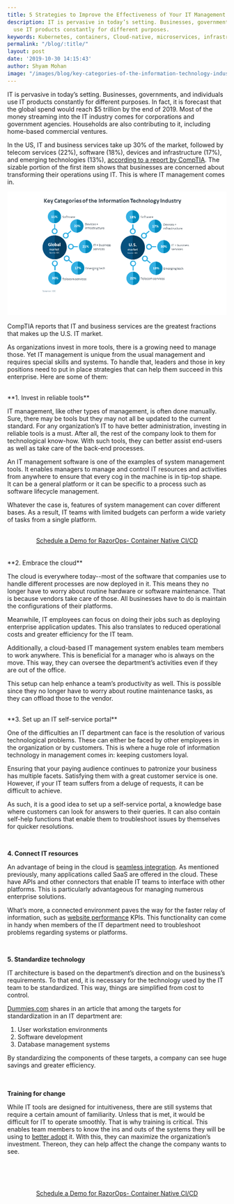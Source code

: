 ```yaml
---
title: 5 Strategies to Improve the Effectiveness of Your IT Management
description: IT is pervasive in today’s setting. Businesses, governments, and individuals
  use IT products constantly for different purposes.
keywords: Kubernetes, containers, Cloud-native, microservices, infrastructure, development
permalink: "/blog/:title/"
layout: post
date: '2019-10-30 14:15:43'
author: Shyam Mohan
image: "/images/blog/key-categories-of-the-information-technology-industry.png"
---
```


IT is pervasive in today’s setting. Businesses, governments, and individuals use IT products constantly for different purposes. In fact, it is forecast that the global spend would reach $5 trillion by the end of 2019. Most of the money streaming into the IT industry comes for corporations and government agencies. Households are also contributing to it, including home-based commercial ventures.

In the US, IT and business services take up 30% of the market, followed by telecom services (22%), software (18%), devices and infrastructure (17%), and emerging technologies (13%), <a href="https://www.comptia.org/content/research/it-industry-trends-analysis" target="_blank">according to a report by CompTIA</a>. The sizable portion of the first item shows that businesses are concerned about transforming their operations using IT. This is where IT management comes in.

![](/images/blog/key-categories-of-the-information-technology-industry.png)

CompTIA reports that IT and business services are the greatest fractions that makes up the U.S. IT market.

As organizations invest in more tools, there is a growing need to manage those. Yet IT management is unique from the usual management and requires special skills and systems. To handle that, leaders and those in key positions need to put in place strategies that can help them succeed in this enterprise. Here are some of them:


<br>
**1. Invest in reliable tools**

IT management, like other types of management, is often done manually. Sure, there may be tools but they may not all be updated to the current standard. For any organization’s IT to have better administration, investing in reliable tools is a must. After all, the rest of the company look to them for technological know-how. With such tools, they can better assist end-users as well as take care of the back-end processes.

An IT management software is one of the examples of system management tools. It enables managers to manage and control IT resources and activities from anywhere to ensure that every cog in the machine is in tip-top shape. It can be a general platform or it can be specific to a process such as software lifecycle management.

Whatever the case is, features of system management can cover different bases. As a result, IT teams with limited budgets can perform a wide variety of tasks from a single platform.

<br>
<center>
  <a href="/schedule-demo" class="btn btn-rounded btn-lg btn-primary">Schedule a Demo for RazorOps- Container Native CI/CD </a> 
</center>
<br><br>
**2. Embrace the cloud**

The cloud is everywhere today--most of the software that companies use to handle different processes are now deployed in it. This means they no longer have to worry about routine hardware or software maintenance. That is because vendors take care of those. All businesses have to do is maintain the configurations of their platforms.

Meanwhile, IT employees can focus on doing their jobs such as deploying enterprise application updates. This also translates to reduced operational costs and greater efficiency for the IT team.

Additionally, a cloud-based IT management system enables team members to work anywhere. This is beneficial for a manager who is always on the move. This way, they can oversee the department’s activities even if they are out of the office.

This setup can help enhance a team’s productivity as well. This is possible since they no longer have to worry about routine maintenance tasks, as they can offload those to the vendor.


<br>
**3. Set up an IT self-service portal**

One of the difficulties an IT department can face is the resolution of various technological problems. These can either be faced by other employees in the organization or by customers. This is where a huge role of information technology in management comes in: keeping customers loyal.

Ensuring that your paying audience continues to patronize your business has multiple facets. Satisfying them with a great customer service is one. However, if your IT team suffers from a deluge of requests, it can be difficult to achieve.

As such, it is a good idea to set up a self-service portal, a knowledge base where customers can look for answers to their queries. It can also contain self-help functions that enable them to troubleshoot issues by themselves for quicker resolutions.

<br>

**4. Connect IT resources**

An advantage of being in the cloud is <a href="https://razorops.com/blog/principles-for-continuous-integration/" target="_blank">seamless integration</a>.  As mentioned previously, many applications called SaaS are offered in the cloud. These have APIs and other connectors that enable IT teams to interface with other platforms. This is particularly advantageous for managing numerous enterprise solutions.

What’s more, a connected environment paves the way for the faster relay of information, such as <a href="https://financesonline.com/best-website-performance-kpis/" target="_blank">website performance</a> KPIs. This functionality can come in handy when members of the IT department need to troubleshoot problems regarding systems or platforms.

<br>

**5. Standardize technology**

IT architecture is based on the department’s direction and on the business’s requirements. To that end, it is necessary for the technology used by the IT team to be standardized. This way, things are simplified from cost to control.

<a href="https://www.dummies.com/programming/networking/it-architecture-standardizing-technology/" target="_blank">Dummies.com</a> shares in an article that among the targets for standardization in an IT department are:

1. User workstation environments
1. Software development
1. Database management systems

By standardizing the components of these targets, a company can see huge savings and greater efficiency.

<br><br>
**Training for change**

While IT tools are designed for intuitiveness, there are still systems that require a certain amount of familiarity. Unless that is met, it would be difficult for IT to operate smoothly. That is why training is critical. This enables team members to know the ins and outs of the systems they will be using to <a href="https://razorops.com/blog/kubernetes-and-containers-adoption-growing-fast/" target="_blank">better adopt</a> it. With this, they can maximize the organization’s investment. Thereon, they can help affect the change the company wants to see.

<br><br>
<br>
<center>
  <a href="/schedule-demo" class="btn btn-rounded btn-lg btn-primary">Schedule a Demo for RazorOps- Container Native CI/CD </a> 
</center>
<br>